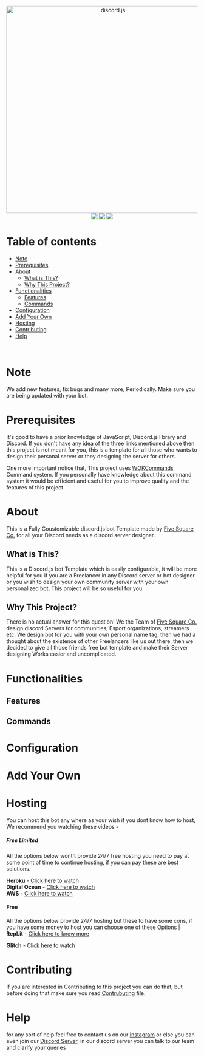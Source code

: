 <!-- Contents -->
<div align="center">
<br />
<img src="https://discord.js.org/static/logo.svg" width="546" alt="discord.js" />
<br />
<img  src="https://img.shields.io/github/stars/FiveSquareCo/discord-bot-template?style=for-the-badge">
<img src="https://img.shields.io/github/forks/FiveSquareCo/discord-bot-template?label=uses%2Fcontrubutions&style=for-the-badge">
<img src="https://img.shields.io/github/license/FiveSquareCo/discord-bot-template?style=for-the-badge">
</div>

# Table of contents

- [Note](#note)
- [Prerequisites](#prerequisites)
- [About](#About)
  - [What is This?](#What-is-this?)
  - [Why This Project?](#Why-This-Project)
- [Functionalities](#Functionalities)
  - [Features](#Features)
  - [Commands](#Commands)
- [Configuration](#Configuration)
- [Add Your Own](#add-your-own)
- [Hosting](#Hosting)
- [Contributing](#Contributing)
- [Help](#Help)

<!-- About -->
<br />

# Note

We add new features, fix bugs and many more, Periodically. Make sure you are being updated with your bot.

# Prerequisites

It's good to have a prior knowledge of JavaScript, Discord.js library and Discord. If you don't have any idea of the three links mentioned above then this project is not meant for you, this is a template for all those who wants to design their personal server or they designing the server for others.

One more important notice that, This project uses [WOKCommands](https://www.npmjs.com/package/wokcommands) Command system. If you personally have knowledge about this command system it would be efficient and useful for you to improve quality and the features of this project.

# About

This is a Fully Coustomizable discord.js bot Template made by [Five Square Co.](https://github.com/FiveSquareCo) for all your Discord needs as a discord server designer.

## What is This?

This is a Discord.js bot Template which is easily configurable, it will be more helpful for you if you are a Freelancer in any Discord server or bot designer or you wish to design your own community server with your own personalized bot, This project will be so useful for you.

## Why This Project?

There is no actual answer for this question! We the Team of [Five Square Co.](https://github.com/FiveSquareCo) design discord Servers for communities, Esport organizations, streamers etc. We design bot for you with your own personal name tag, then we had a thought about the existence of other Freelancers like us out there, then we decided to give all those friends free bot template and make their Server designing Works easier and uncomplicated.

# Functionalities

## Features

## Commands

# Configuration

# Add Your Own

# Hosting

You can host this bot any where as your wish if you dont know how to host, We recommend you watching these videos -

##### Free Limited

All the options below wont't provide 24/7 free hosting you need to pay at some point of time to continue hosting, if you can pay these are best solutions.

**Heroku** - [Click here to watch](https://youtu.be/OFearuMjI4s) <br />
**Digital Ocean** - [Click here to watch](https://youtu.be/lskn1Xr-q8E) <br />
**AWS** - [Click here to watch](https://youtu.be/bAnmI4mwGcs) <br/>

#### Free

All the options below provide 24/7 hosting but these to have some cons, if you have some money to host you can choose one of these [Options](#free-limited)
|
**Repl.it** - [Click here to know more](https://repl.it/talk/learn/Hosting-discordjs-bots-on-replit-Works-for-both-discordjs-and-Eris/11027)

**Glitch** - [Click here to watch](https://www.youtube.com/watch?v=uv0hcWw7jdA)

# Contributing

If you are interested in Contributing to this project you can do that, but before doing that make sure you read [Contrubuting](https://github.com/FiveSquareCo/discord-bot-template/blob/main/CONTRUBUTING.md) file.

# Help

for any sort of help feel free to contact us on our [Instagram](https://www.instagram.com/fivesquarein/) or else you can even join our [Discord Server](https://discord.gg/R5yfU3Ve7H), in our discord server you can talk to our team and clarify your queries

